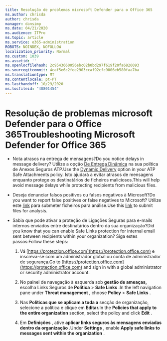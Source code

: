 ```yaml
---
title: Resolução de problemas microsoft Defender para o Office 365
ms.author: chrisda
author: chrisda
manager: dansimp
ms.date: 04/21/2020
ms.audience: ITPro
ms.topic: article
ms.service: o365-administration
ROBOTS: NOINDEX, NOFOLLOW
localization_priority: Normal
ms.custom: 1039
ms.assetid: ''
ms.openlocfilehash: 2c9543660056ebc02b0bd297f619f20fa6820093
ms.sourcegitcommit: 4caf5e6c2fee2903ccaf92cfc9006eb580faa7ba
ms.translationtype: MT
ms.contentlocale: pt-PT
ms.lasthandoff: 10/29/2020
ms.locfileid: "48801454"
---
```

# <a name="troubleshooting-microsoft-defender-for-office-365"></a><span data-ttu-id="54f06-102">Resolução de problemas microsoft Defender para o Office 365</span><span class="sxs-lookup"><span data-stu-id="54f06-102">Troubleshooting Microsoft Defender for Office 365</span></span>

- <span data-ttu-id="54f06-103">Nota atrasos na entrega de mensagens?</span><span class="sxs-lookup"><span data-stu-id="54f06-103">Do you notice delays in message delivery?</span></span> <span data-ttu-id="54f06-104">Utilize a opção [De Entrega Dinâmica](https://docs.microsoft.com/microsoft-365/security/office-365-security/dynamic-delivery-and-previewing) na sua política de Anexos Seguros ATP.</span><span class="sxs-lookup"><span data-stu-id="54f06-104">Use the [Dynamic Delivery](https://docs.microsoft.com/microsoft-365/security/office-365-security/dynamic-delivery-and-previewing) option in your ATP Safe Attachments policy.</span></span> <span data-ttu-id="54f06-105">Isto ajudará a evitar atrasos de mensagens enquanto protege os destinatários de ficheiros maliciosos.</span><span class="sxs-lookup"><span data-stu-id="54f06-105">This will help avoid message delays while protecting recipients from malicious files.</span></span>

- <span data-ttu-id="54f06-106">Deseja denunciar falsos positivos ou falsos negativos à Microsoft?</span><span class="sxs-lookup"><span data-stu-id="54f06-106">Do you want to report false positives or false negatives to Microsoft?</span></span> <span data-ttu-id="54f06-107">Utilize este [link](https://www.microsoft.com/wdsi/filesubmission/) para submeter ficheiros para análise.</span><span class="sxs-lookup"><span data-stu-id="54f06-107">Use this [link](https://www.microsoft.com/wdsi/filesubmission/) to submit files for analysis.</span></span>

- <span data-ttu-id="54f06-108">Sabia que pode ativar a proteção de Ligações Seguras para e-mails internos enviados entre destinatários dentro da sua organização?</span><span class="sxs-lookup"><span data-stu-id="54f06-108">Did you know that you can enable Safe Links protection for internal email sent between recipients within your organization?</span></span> <span data-ttu-id="54f06-109">Siga estes passos:</span><span class="sxs-lookup"><span data-stu-id="54f06-109">Follow these steps:</span></span>

  1. <span data-ttu-id="54f06-110">Vá [https://protection.office.com](https://protection.office.com) e inscreva-se com um administrador global ou conta de administrador de segurança.</span><span class="sxs-lookup"><span data-stu-id="54f06-110">Go to [https://protection.office.com](https://protection.office.com) and sign in with a global administrator or security administrator account.</span></span>

  2. <span data-ttu-id="54f06-111">No painel de navegação à esquerda sob **gestão de ameaças,** escolha Links Seguros de **Política** \> **Safe Links** .</span><span class="sxs-lookup"><span data-stu-id="54f06-111">In the left navigation pane under **Threat management** , choose **Policy** \> **Safe Links** .</span></span>

  3. <span data-ttu-id="54f06-112">Nas **Políticas que se aplicam a toda a** secção de organização, selecione a política e clique em **Editar.**</span><span class="sxs-lookup"><span data-stu-id="54f06-112">In the **Policies that apply to the entire organization** section, select the policy and click **Edit** .</span></span>

  4. <span data-ttu-id="54f06-113">Em **Definições** , ative **aplicar links seguros às mensagens enviadas dentro da organização** .</span><span class="sxs-lookup"><span data-stu-id="54f06-113">Under **Settings** , enable **Apply safe links to messages sent within the organization** .</span></span>
